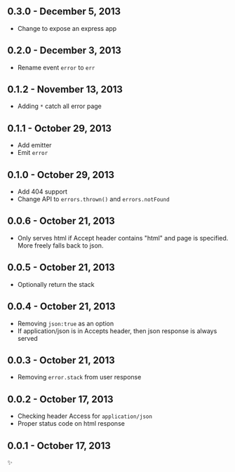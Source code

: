 0.3.0 - December 5, 2013
------------------------
 - Change to expose an express app

0.2.0 - December 3, 2013
-------------------------
 - Rename event `error` to `err`

0.1.2 - November 13, 2013
-------------------------
 - Adding `*` catch all error page

0.1.1 - October 29, 2013
-------------------------
 - Add emitter
 - Emit `error`

0.1.0 - October 29, 2013
-------------------------
 - Add 404 support
 - Change API to `errors.thrown()` and `errors.notFound`

0.0.6 - October 21, 2013
-------------------------
 - Only serves html if Accept header contains "html" and page is specified. More freely falls back to json.

0.0.5 - October 21, 2013
-------------------------
 - Optionally return the stack

0.0.4 - October 21, 2013
-------------------------
 - Removing `json:true` as an option
 - If application/json is in Accepts header, then json response is always served

0.0.3 - October 21, 2013
-------------------------
 - Removing `error.stack` from user response

0.0.2 - October 17, 2013
-------------------------
 - Checking header Access for `application/json`
 - Proper status code on html response

0.0.1 - October 17, 2013
-------------------------
:sparkles:
